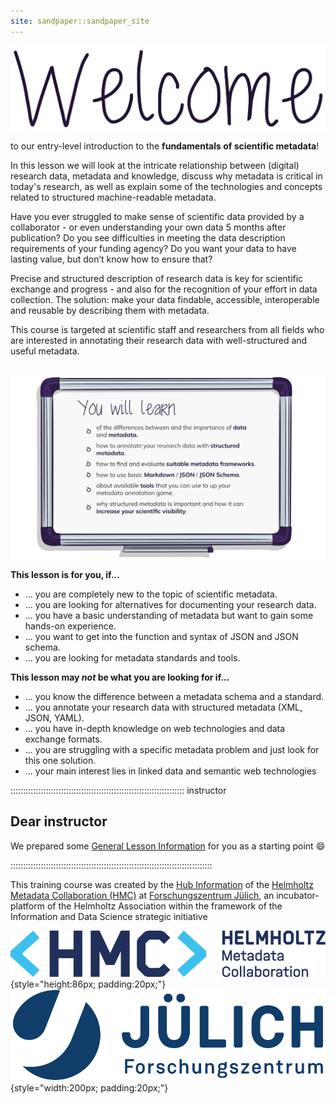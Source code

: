 ```yaml
---
site: sandpaper::sandpaper_site
---
```


![Welcome.](fig/Welcome.png)

to our entry-level introduction to the **fundamentals of scientific metadata**!

In this lesson we will look at the intricate relationship between (digital) research data, metadata and knowledge, discuss why metadata is critical in today's research, as well as explain some of the technologies and concepts related to structured machine-readable metadata.

Have you ever struggled to make sense of scientific data provided by a collaborator - or even understanding your own data 5 months after publication? Do you see difficulties in meeting the data description requirements of your funding agency? Do you want your data to have lasting value, but don’t know how to ensure that?

Precise and structured description of research data is key for scientific exchange and progress - and also for the recognition of your effort in data collection. The solution: make your data findable, accessible, interoperable and reusable by describing them with metadata.

This course is targeted at scientific staff and researchers from all fields who are interested in annotating their research data with well-structured and useful metadata.<br><br>

![Content overview. In this lesson you will learn, of the differences between and the importance of data and metadata, how to annotate your research data with structured metadata, how to find and evaluate suitable metadata frameworks, how to use basic Markdown, JSON, and JSON Schema, about available tools that you can use to up your metadata annotation game, why structured metadata is important and how it can increase your scientific visibility.](fig/youWillLearn.png)

**This lesson is for you, if...**

* ... you are completely new to the topic of scientific metadata.
* ... you are looking for alternatives for documenting your research data.
* ... you have a basic understanding of metadata but want to gain some hands-on experience.
* ... you want to get into the function and syntax of JSON and JSON schema.
* ... you are looking for metadata standards and tools.

**This lesson may *not* be what you are looking for if...**

* ... you know the difference between a metadata schema and a standard.
* ... you annotate your research data with structured metadata (XML, JSON, YAML).
* ... you have in-depth knowledge on web technologies and data exchange formats.
* ... you are struggling with a specific metadata problem and just look for this one solution.
* ... your main interest lies in linked data and semantic web technologies

::::::::::::::::::::::::::::::::::::::::::::::::::::::::::::::::::::: instructor

## Dear instructor

We prepared some [General Lesson Information](general-lesson-information.html) for you as a starting point :smile:

::::::::::::::::::::::::::::::::::::::::::::::::::::::::::::::::::::::::::::::::

<!-- BEGIN ACKNOWLEDGEMENT FOOTER -->
This training course was created by the
[Hub Information](https://helmholtz-metadaten.de/en/information/uebersicht) of the
[Helmholtz Metadata Collaboration (HMC)](https://helmholtz-metadaten.de/en) at
[Forschungszentrum Jülich](https://www.fz-juelich.de/de/ias/ias-9),
an incubator-platform of the Helmholtz Association within the framework of the Information and Data Science strategic initiative

![HMC Logo](https://github.com/Materials-Data-Science-and-Informatics/Logos/raw/main/HMC/HMC_Logo_M.png){style="height:86px; padding:20px;"}
![FZJ Logo](https://github.com/Materials-Data-Science-and-Informatics/Logos/blob/main/FZJ/Logo_FZ_Juelich_898x261_rgb_jpg.jpg?raw=true){style="width:200px; padding:20px;"}
<!-- END ACKNOWLEDGEMENT FOOTER -->
